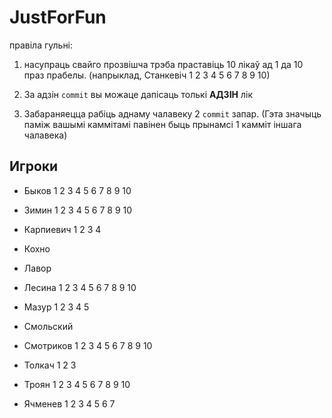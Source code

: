﻿
JustForFun
==========
правіла гульні:

1. насупраць свайго прозвішча трэба праставіць 10 лікаў ад 1 да 10 праз прабелы.
(напрыклад, Станкевіч 1 2 3 4 5 6 7 8 9 10)

2. За адзін `commit` вы можаце дапісаць толькі __АДЗІН__ лік

3. Забараняецца рабіць аднаму чалавеку 2 `commit` запар. (Гэта значыць паміж вашымі каммітамі павінен быць прынамсі 1 камміт іншага чалавека)


## Игроки

* Быков 1 2 3 4 5 6 7 8 9 10

* Зимин 1 2 3 4 5 6 7 8 9 10

* Карпиевич 1 2 3 4

* Кохно

* Лавор

* Лесина 1 2 3 4 5 6 7 8 9 10

* Мазур 1 2 3 4 5

* Смольский

* Смотриков 1 2 3 4 5 6 7 8 9 10

* Толкач 1 2  3

* Троян 1 2 3 4 5 6 7 8 9 10

* Ячменев 1 2 3 4 5 6 7
